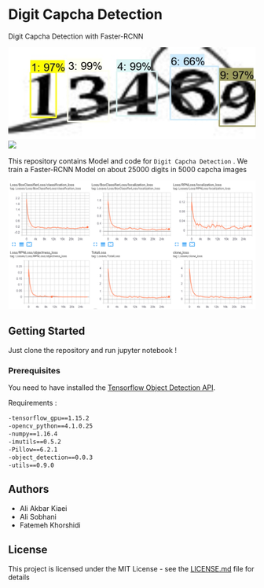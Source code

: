 # Digit Capcha Detection
Digit Capcha Detection with Faster-RCNN

![](od_13469.jpg) ![](od_od_26971.jpg)


This repository contains Model and code for ```Digit Capcha Detection``` . We train a Faster-RCNN Model on about 25000 digits in 5000 capcha images

![](train.PNG)

## Getting Started

Just clone the repository and run jupyter notebook !

### Prerequisites

You need to have installed the [Tensorflow Object Detection API](https://github.com/tensorflow/models/tree/master/research/object_detection).

Requirements :

```
-tensorflow_gpu==1.15.2
-opencv_python==4.1.0.25
-numpy==1.16.4
-imutils==0.5.2
-Pillow==6.2.1
-object_detection==0.0.3
-utils==0.9.0
```

## Authors

* Ali Akbar Kiaei
* Ali Sobhani
* Fatemeh Khorshidi


## License

This project is licensed under the MIT License - see the [LICENSE.md](LICENSE.md) file for details


